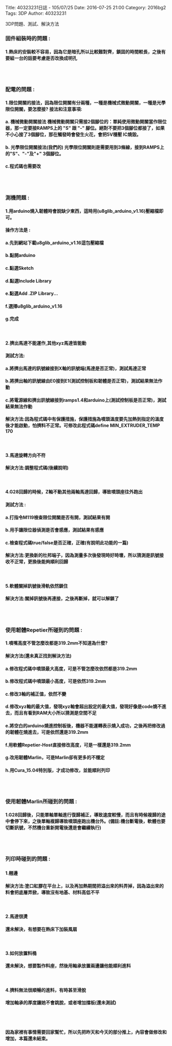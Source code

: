 Title: 40323231日誌 - 105/07/25
Date: 2016-07-25 21:00
Category: 2016bg2
Tags: 3DP
Author: 40323231


3DP問題、測試、解決方法

<!-- PELICAN_END_SUMMARY -->

<h3>固件組裝時的問題 : </h3>
<h4>1.熱床的安裝較不容易，因為它是暗孔所以比較難對齊，鎖固的時間較長，之後有要組一台的話要考慮是否改換成明孔</h4>
</br>
</br>
<h3>配電的問題 : </h3>
<h4>1.限位開關的接法，因為限位開關有分兩種，一種是機械式微動開關，一種是光學限位開關，要怎麼接?
接法和注意事項:</h4>
<h4>  a. 機械微動開關接法
機械微動開關只需接2個腳位的：單純使用微動開關當作限位器，那一定要接RAMPS上的 "S" 跟 "-" 腳位。絕對不要把3個腳位都接了，如果不小心接了3個腳位，那在觸發時會發生火花，會把5V穩壓 IC燒毀。</h4>
<h4>  b. 光學限位開關接法(我們的)
光學限位開關則是需要用到3條線，接到RAMPS上的"S"、"-"及"+" 3個腳位。</h4>
<h4>  c.程式碼也需要改</h4>
</br>
</br>
<h3>測機問題 : </h3>
<h4>1.用arduino燒入韌體時會說缺少東西，這時用(u8glib_arduino_v1.16)壓縮檔即可。</h4>
<h4>操作方法是 : </h4>
<h4>     a.先到網站下載u8glib_arduino_v1.16這包壓縮檔</h4>
<h4>     b.點開arduino</h4>
<h4>     c.點選Sketch  </h4>
<h4>     d.點選Include Library </h4>
<h4>     e.點選Add .ZIP Library...</h4>
<h4>     f.選擇u8glib_arduino_v1.16</h4>
<h4>     g.完成</h4>
</br>
<h4>2.擠出馬達不能運作,其他xyz馬達皆能動</h4>
<h4>測試方法:</h4>
<h4>    a.將擠出馬達的訊號線接到X軸的訊號端(馬達是否正常)，測試馬達正常</h4>
<h4>    b.將擠出軸的訊號線由E0接到E1(測試控制板和韌體是否正常)，測試結果無法作動</h4>
<h4>    c.將電源線和擠出訊號線接到ramps1.4和arduino上(測試控制板是否正常)，測試結果無法作動</h4>
<h4>解決方法:因為程式碼中有保護措施，保護措施為噴頭溫度要先加熱到指定的溫度後才能啟動，怕擠料不正常。可修改此程式碼define MIN_EXTRUDER_TEMP 170</h4>
</br>
<h4>3.馬達旋轉方向不符</h4>
<h4>解決方法:調整程式碼(後續說明)</h4>
</br>
<h4>4.G28回歸的時候，Z軸不動其他兩軸馬達回歸，導致噴頭座往外跑出</h4>
<h4>測試方法 : </h4>
<h4>    a.打指令M119檢查限位開關是否有開，測試結果有開</h4>
<h4>    b.用手讓限位器偵測是否會感應，測試結果有感應</h4>
<h4>    c.檢查程式碼true/false是否正確，正確(有說明此功能的一篇)</h4>
<h4>解決方法:更換新的杜邦端子，因為測量多次後發現時好時壞，所以猜測是訊號接收不正常，更換後能夠順利回歸</h4>
</br>
<h4>5.軟體關掉訊號後滑軌依然鎖住</h4>
<h4>解決方法:關掉訊號後再連接，之後再斷掉，就可以解鎖了</h4>
</br>
</br>
<h3>使用韌體Repetier所碰到的問題 : </h3>
<h4>1.噴嘴高度不管怎麼改都是319.2mm不知道為什麼?</h4>
<h4>解決方法(還未真正找到解決方法)</h4>
<h4>    a.修改程式碼中噴頭最大高度，可是不管怎麼改依然都是319.2mm</h4>
<h4>    b.修改程式碼中噴頭最小高度，可是依然319.2mm</h4>
<h4>    c.修改3軸的補正值，依然不變</h4>
<h4>    d.修改xyz軸的最大值，發現xyz軸會超出設定的最大值，發現好像是code燒不進去，而且有看到RAM大小所以猜測是空間不足</h4>
<h4>    e.將空白的arduino燒進控制板後，機器不能運轉表示燒入成功，之後再把修改過的韌體在燒進去，可是依然還是319.2mm</h4>
<h4>    f.用軟體Repetier-Host直接修改高度，可是一樣還是319.2mm</h4>
<h4>    g.改用韌體Marlin，可是Marlin卻有更多的不穩定</h4>
<h4>    h.用Cura_15.04特別版，才成功修改，並能順利列印</h4>
</br>
</br>
<h3>使用韌體Marlin所碰到的問題 : </h3>
<h4>1.G28回歸後，只能單軸單軸進行復歸補正，導致速度較慢，而且有時候複歸的途中會停下來，之後單軸複歸導致噴頭座跑出機台外。(備註:機台斷電後，軟體也要切斷訊號，不然機台重新開電後還是會繼續執行)</h4>
</br>
</br>
<h3>列印時碰到的問題 : <h3>
<h4>1.翹邊</h4>
<h4>解決方法:塗口紅膠在平台上，以及再加熱期間把溢出來的料弄掉，因為溢出來的料會把底層弄掀，導致沒有地基、材料高低不平</h4>
</br>
<h4>2.馬達很燙</h4>
<h4>還未解決，有想要在熱床下加裝風扇</h4>
</br>
<h4>3.如何放置料桶</h4>
<h4>還未解決，想要製作料座，然後用軸承放置兩邊讓他能順利進料</h4>
</br>
<h4>4.擠料無法很順暢的進料，有時甚至滑脫</h4>
<h4>增加軸承的厚度讓她不會跳脫，或者增加擋板(還未測試)</h4>
</br>
</br>
<h4>因為家裡有事情需要回家幫忙，所以先把昨天和今天的部分推上，內容會做修改和增加，本篇還未結束。</h4>
